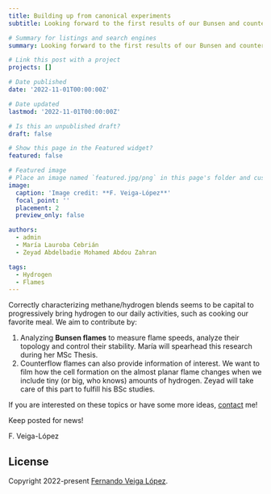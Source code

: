 ```yaml
---
title: Building up from canonical experiments
subtitle: Looking forward to the first results of our Bunsen and counterflow burners to characterize natural gas/hydrogen flames. 

# Summary for listings and search engines
summary: Looking forward to the first results of our Bunsen and counterflow burners to characterize natural gas/hydrogen flames. 

# Link this post with a project
projects: []

# Date published
date: '2022-11-01T00:00:00Z'

# Date updated
lastmod: '2022-11-01T00:00:00Z'

# Is this an unpublished draft?
draft: false

# Show this page in the Featured widget?
featured: false

# Featured image
# Place an image named `featured.jpg/png` in this page's folder and customize its options here.
image:
  caption: 'Image credit: **F. Veiga-López**'
  focal_point: ''
  placement: 2
  preview_only: false

authors:
  - admin
  - María Lauroba Cebrián
  - Zeyad Abdelbadie Mohamed Abdou Zahran

tags:
  - Hydrogen
  - Flames
---
```


Correctly characterizing methane/hydrogen blends seems to be capital to progressively bring hydrogen to our daily activities, such as cooking our favorite meal. We aim to contribute by:

1. Analyzing **Bunsen flames** to measure flame speeds, analyze their topology and control their stability. María will spearhead this research during her MSc Thesis.
2. Counterflow flames can also provide information of interest. We want to film how the cell formation on the almost planar flame changes when we include tiny (or big, who knows) amounts of hydrogen. Zeyad will take care of this part to fulfill his BSc studies.

If you are interested on these topics or have some more ideas, [contact](#contact) me!

Keep posted for news!

F. Veiga-López

## License

Copyright 2022-present [Fernando Veiga López](https://www.fveigalopez.com).

